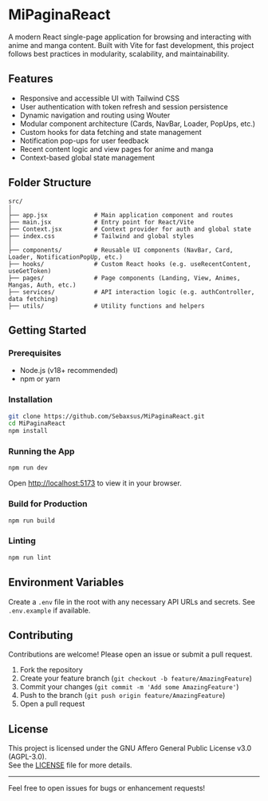 # MiPaginaReact

A modern React single-page application for browsing and interacting with anime and manga content. Built with Vite for fast development, this project follows best practices in modularity, scalability, and maintainability.

## Features

- Responsive and accessible UI with Tailwind CSS
- User authentication with token refresh and session persistence
- Dynamic navigation and routing using Wouter
- Modular component architecture (Cards, NavBar, Loader, PopUps, etc.)
- Custom hooks for data fetching and state management
- Notification pop-ups for user feedback
- Recent content logic and view pages for anime and manga
- Context-based global state management

## Folder Structure

```
src/
│
├── app.jsx             # Main application component and routes
├── main.jsx            # Entry point for React/Vite
├── Context.jsx         # Context provider for auth and global state
├── index.css           # Tailwind and global styles
│
├── components/         # Reusable UI components (NavBar, Card, Loader, NotificationPopUp, etc.)
├── hooks/              # Custom React hooks (e.g. useRecentContent, useGetToken)
├── pages/              # Page components (Landing, View, Animes, Mangas, Auth, etc.)
├── services/           # API interaction logic (e.g. authController, data fetching)
├── utils/              # Utility functions and helpers
```

## Getting Started

### Prerequisites

- Node.js (v18+ recommended)
- npm or yarn

### Installation

```bash
git clone https://github.com/Sebaxsus/MiPaginaReact.git
cd MiPaginaReact
npm install
```

### Running the App

```bash
npm run dev
```

Open [http://localhost:5173](http://localhost:5173) to view it in your browser.

### Build for Production

```bash
npm run build
```

### Linting

```bash
npm run lint
```

## Environment Variables

Create a `.env` file in the root with any necessary API URLs and secrets. See `.env.example` if available.

## Contributing

Contributions are welcome! Please open an issue or submit a pull request.

1. Fork the repository
2. Create your feature branch (`git checkout -b feature/AmazingFeature`)
3. Commit your changes (`git commit -m 'Add some AmazingFeature'`)
4. Push to the branch (`git push origin feature/AmazingFeature`)
5. Open a pull request

## License

This project is licensed under the GNU Affero General Public License v3.0 (AGPL-3.0).  
See the [LICENSE](./LICENSE) file for more details.

---

Feel free to open issues for bugs or enhancement requests!
